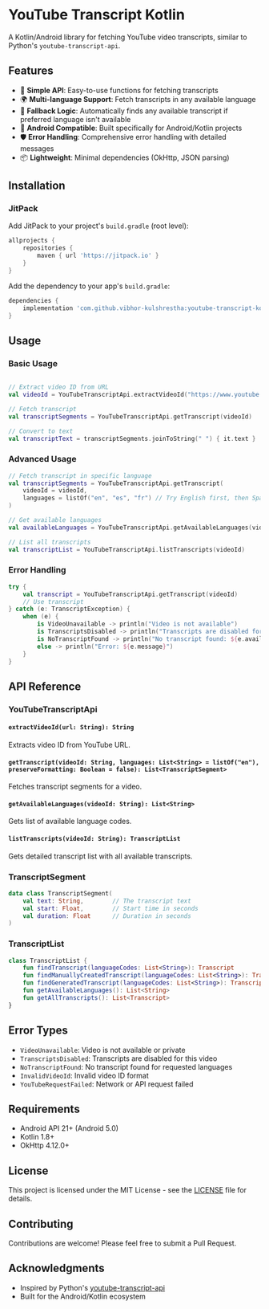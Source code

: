 # YouTube Transcript Kotlin

A Kotlin/Android library for fetching YouTube video transcripts, similar to Python's `youtube-transcript-api`.

## Features

- 🎯 **Simple API**: Easy-to-use functions for fetching transcripts
- 🌍 **Multi-language Support**: Fetch transcripts in any available language
- 🔄 **Fallback Logic**: Automatically finds any available transcript if preferred language isn't available
- 📱 **Android Compatible**: Built specifically for Android/Kotlin projects
- 🛡️ **Error Handling**: Comprehensive error handling with detailed messages
- 📦 **Lightweight**: Minimal dependencies (OkHttp, JSON parsing)

## Installation

### JitPack

Add JitPack to your project's `build.gradle` (root level):

```gradle
allprojects {
    repositories {
        maven { url 'https://jitpack.io' }
    }
}
```

Add the dependency to your app's `build.gradle`:

```gradle
dependencies {
    implementation 'com.github.vibhor-kulshrestha:youtube-transcript-kotlin:v1.0.0'
}
```

## Usage

### Basic Usage

```kotlin

// Extract video ID from URL
val videoId = YouTubeTranscriptApi.extractVideoId("https://www.youtube.com/watch?v=dQw4w9WgXcQ")

// Fetch transcript
val transcriptSegments = YouTubeTranscriptApi.getTranscript(videoId)

// Convert to text
val transcriptText = transcriptSegments.joinToString(" ") { it.text }
```

### Advanced Usage

```kotlin
// Fetch transcript in specific language
val transcriptSegments = YouTubeTranscriptApi.getTranscript(
    videoId = videoId,
    languages = listOf("en", "es", "fr") // Try English first, then Spanish, then French
)

// Get available languages
val availableLanguages = YouTubeTranscriptApi.getAvailableLanguages(videoId)

// List all transcripts
val transcriptList = YouTubeTranscriptApi.listTranscripts(videoId)
```

### Error Handling

```kotlin
try {
    val transcript = YouTubeTranscriptApi.getTranscript(videoId)
    // Use transcript
} catch (e: TranscriptException) {
    when (e) {
        is VideoUnavailable -> println("Video is not available")
        is TranscriptsDisabled -> println("Transcripts are disabled for this video")
        is NoTranscriptFound -> println("No transcript found: ${e.availableLanguages}")
        else -> println("Error: ${e.message}")
    }
}
```

## API Reference

### YouTubeTranscriptApi

#### `extractVideoId(url: String): String`
Extracts video ID from YouTube URL.

#### `getTranscript(videoId: String, languages: List<String> = listOf("en"), preserveFormatting: Boolean = false): List<TranscriptSegment>`
Fetches transcript segments for a video.

#### `getAvailableLanguages(videoId: String): List<String>`
Gets list of available language codes.

#### `listTranscripts(videoId: String): TranscriptList`
Gets detailed transcript list with all available transcripts.

### TranscriptSegment

```kotlin
data class TranscriptSegment(
    val text: String,        // The transcript text
    val start: Float,        // Start time in seconds
    val duration: Float      // Duration in seconds
)
```

### TranscriptList

```kotlin
class TranscriptList {
    fun findTranscript(languageCodes: List<String>): Transcript
    fun findManuallyCreatedTranscript(languageCodes: List<String>): Transcript
    fun findGeneratedTranscript(languageCodes: List<String>): Transcript
    fun getAvailableLanguages(): List<String>
    fun getAllTranscripts(): List<Transcript>
}
```

## Error Types

- `VideoUnavailable`: Video is not available or private
- `TranscriptsDisabled`: Transcripts are disabled for this video
- `NoTranscriptFound`: No transcript found for requested languages
- `InvalidVideoId`: Invalid video ID format
- `YouTubeRequestFailed`: Network or API request failed

## Requirements

- Android API 21+ (Android 5.0)
- Kotlin 1.8+
- OkHttp 4.12.0+

## License

This project is licensed under the MIT License - see the [LICENSE](LICENSE) file for details.

## Contributing

Contributions are welcome! Please feel free to submit a Pull Request.

## Acknowledgments

- Inspired by Python's [youtube-transcript-api](https://github.com/jdepoix/youtube-transcript-api)
- Built for the Android/Kotlin ecosystem
